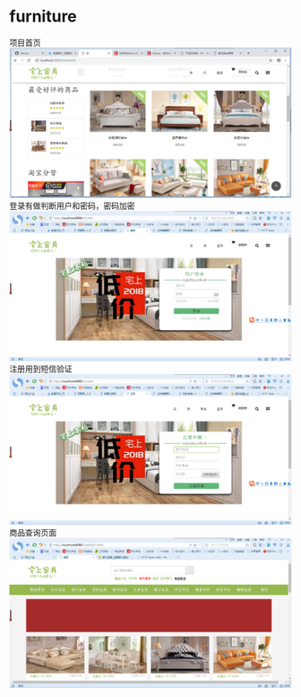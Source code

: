 # furniture
项目首页
![项目首页](https://github.com/yingjiari/furniture/blob/master/Ying-webui/src/main/webapp/images/zs05.png)
登录有做判断用户和密码，密码加密
![项目登录](https://github.com/yingjiari/furniture/blob/master/Ying-webui/src/main/webapp/images/zs03.png)
注册用到短信验证
![项目登录](https://github.com/yingjiari/furniture/blob/master/Ying-webui/src/main/webapp/images/zs04.png)
商品查询页面
![项目登录](https://github.com/yingjiari/furniture/blob/master/Ying-webui/src/main/webapp/images/zs01.png)
